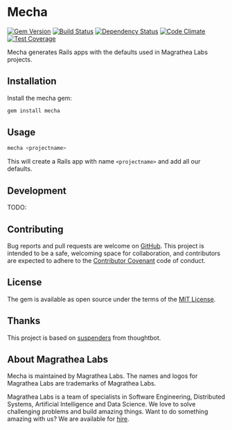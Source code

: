 # Mecha

[![Gem Version](https://badge.fury.io/rb/mecha.svg)](https://badge.fury.io/rb/mecha)
[![Build Status](https://travis-ci.org/magrathealabs/mecha.svg?branch=master)](https://travis-ci.org/magrathealabs/mecha)
[![Dependency Status](https://gemnasium.com/badges/github.com/magrathealabs/mecha.svg)](https://gemnasium.com/github.com/magrathealabs/mecha)
[![Code Climate](https://codeclimate.com/github/magrathealabs/mecha/badges/gpa.svg)](https://codeclimate.com/github/magrathealabs/mecha)
[![Test Coverage](https://codeclimate.com/github/magrathealabs/mecha/badges/coverage.svg)](https://codeclimate.com/github/magrathealabs/mecha/coverage)

Mecha generates Rails apps with the defaults used in Magrathea Labs projects.

## Installation

Install the mecha gem:

```bash
gem install mecha
```

## Usage

```bash
mecha <projectname>
```

This will create a Rails app with name `<projectname>` and add all our defaults.

## Development

TODO:

## Contributing

Bug reports and pull requests are welcome on [GitHub](https://github.com/magrathealabs/mecha/issues). This project is
intended to be a safe, welcoming space for collaboration, and contributors are expected to adhere to the
[Contributor Covenant](http://contributor-covenant.org) code of conduct.


## License

The gem is available as open source under the terms of the [MIT License](http://opensource.org/licenses/MIT).

## Thanks

This project is based on [suspenders](https://github.com/thoughtbot/suspenders) from thoughtbot.

## About Magrathea Labs

Mecha is maintained by Magrathea Labs. The names and logos for Magrathea Labs are trademarks of Magrathea Labs.

Magrathea Labs is a team of specialists in Software Engineering, Distributed Systems, Artificial Intelligence and
Data Science. We love to solve challenging problems and build amazing things. Want to do something amazing with us?
We are available for [hire](mailto:contact@magrathealabs.com).
